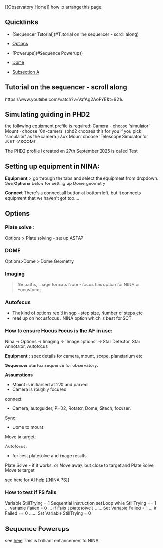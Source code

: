 [[Observatory Home]]
how to arrange this page:
## Quicklinks

- [Sequencer Tutorial](#Tutorial on the sequencer - scroll along)
- [Options](#Options)
- [Powerups](#Sequence Powerups)


- [Dome](#DOME)
- [Subsection A](#subsection-a)

## Tutorial on the sequencer - scroll along
https://www.youtube.com/watch?v=VqfAg2AoPYE&t=921s

## Simulating guiding in PHD2

the following equipment profile is required:
Camera - choose 'simulator'
Mount - choose 'On-camera'  (phd2 chooses this for you if you pick 'simulator' as the camera.)
Aux Mount choose 'Telescope Simulator for .NET (ASCOM)'

The PHD2 profile I created on 27th September 2025 is called Test

## Setting up equipment in NINA:

**Equipment** > go through the tabs and select the equipment from dropdown.
See **Options** below for setting up Dome geometry

**Connect**
There's a connect all button at bottom left, but it connects equipment that we haven't got too....

## Options
### Plate solve :

Options > Plate solving - set up ASTAP

### DOME
Options>Dome > Dome Geometry

### Imaging
> file paths, image formats
Note - focus has option for NINA or Hocusfocus
### Autofocus
- The kind of options req'd in sgp - step size, Number of steps etc
- read up on hocusfocus / NINA option which is best for SCT
### How to ensure Hocus Focus is the AF in use: 
Nina -> Options -> Imaging -> 'Image options' -> Star Detector, Star Annotator, Autofocus 

**Equipment :**
spec details for camera, mount, scope, planetarium etc


**Sequencer**
startup sequence for observatory:

**Assumptions**
- Mount is initialised at 270 and parked
- Camera is roughly focused

connect:
- Camera, autoguider, PHD2, Rotator, Dome, Sitech, focuser.

Sync:
- Dome to mount

Move to target:

Autofocus:
- for best platesolve and image results


Plate Solve - if it works, or
Move away, but close to target and Plate Solve
Move to target

see here for AI help [[NINA PS]]

### How to test if PS fails
Variable StillTrying = 1 
Sequential instruction set 
Loop while StillTrying == 1 ...
variable Failed = 0 ...
If Fails ( platesolve ) ...... 
	Set Variable Failed = 1 ...
If Failed == 0 ...... 
	Set Variable StillTrying = 0

## Sequence Powerups
see [here](https://marcblank.github.io/TBR/)
This is brilliant enhancement to NINA